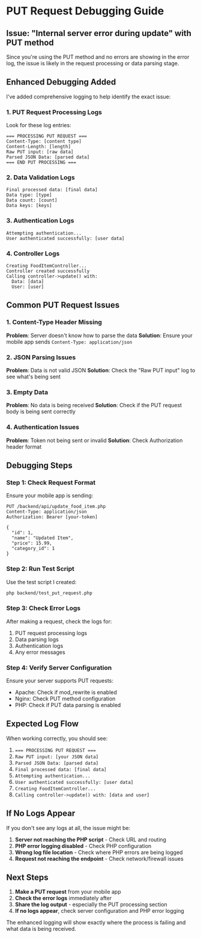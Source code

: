 # PUT Request Debugging Guide

## Issue: "Internal server error during update" with PUT method

Since you're using the PUT method and no errors are showing in the error log, the issue is likely in the request processing or data parsing stage.

## Enhanced Debugging Added

I've added comprehensive logging to help identify the exact issue:

### 1. PUT Request Processing Logs
Look for these log entries:
```
=== PROCESSING PUT REQUEST ===
Content-Type: [content type]
Content-Length: [length]
Raw PUT input: [raw data]
Parsed JSON Data: [parsed data]
=== END PUT PROCESSING ===
```

### 2. Data Validation Logs
```
Final processed data: [final data]
Data type: [type]
Data count: [count]
Data keys: [keys]
```

### 3. Authentication Logs
```
Attempting authentication...
User authenticated successfully: [user data]
```

### 4. Controller Logs
```
Creating FoodItemController...
Controller created successfully
Calling controller->update() with:
  Data: [data]
  User: [user]
```

## Common PUT Request Issues

### 1. Content-Type Header Missing
**Problem**: Server doesn't know how to parse the data
**Solution**: Ensure your mobile app sends `Content-Type: application/json`

### 2. JSON Parsing Issues
**Problem**: Data is not valid JSON
**Solution**: Check the "Raw PUT input" log to see what's being sent

### 3. Empty Data
**Problem**: No data is being received
**Solution**: Check if the PUT request body is being sent correctly

### 4. Authentication Issues
**Problem**: Token not being sent or invalid
**Solution**: Check Authorization header format

## Debugging Steps

### Step 1: Check Request Format
Ensure your mobile app is sending:
```
PUT /backend/api/update_food_item.php
Content-Type: application/json
Authorization: Bearer [your-token]

{
  "id": 1,
  "name": "Updated Item",
  "price": 15.99,
  "category_id": 1
}
```

### Step 2: Run Test Script
Use the test script I created:
```bash
php backend/test_put_request.php
```

### Step 3: Check Error Logs
After making a request, check the logs for:
1. PUT request processing logs
2. Data parsing logs
3. Authentication logs
4. Any error messages

### Step 4: Verify Server Configuration
Ensure your server supports PUT requests:
- Apache: Check if mod_rewrite is enabled
- Nginx: Check PUT method configuration
- PHP: Check if PUT data parsing is enabled

## Expected Log Flow

When working correctly, you should see:
1. `=== PROCESSING PUT REQUEST ===`
2. `Raw PUT input: [your JSON data]`
3. `Parsed JSON Data: [parsed data]`
4. `Final processed data: [final data]`
5. `Attempting authentication...`
6. `User authenticated successfully: [user data]`
7. `Creating FoodItemController...`
8. `Calling controller->update() with: [data and user]`

## If No Logs Appear

If you don't see any logs at all, the issue might be:
1. **Server not reaching the PHP script** - Check URL and routing
2. **PHP error logging disabled** - Check PHP configuration
3. **Wrong log file location** - Check where PHP errors are being logged
4. **Request not reaching the endpoint** - Check network/firewall issues

## Next Steps

1. **Make a PUT request** from your mobile app
2. **Check the error logs** immediately after
3. **Share the log output** - especially the PUT processing section
4. **If no logs appear**, check server configuration and PHP error logging

The enhanced logging will show exactly where the process is failing and what data is being received.

